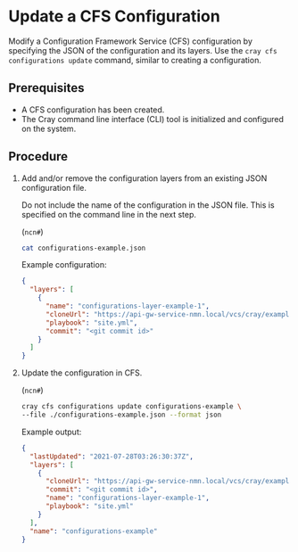 # Update a CFS Configuration

Modify a Configuration Framework Service \(CFS\) configuration by specifying the JSON of the configuration and its layers. Use the `cray cfs configurations update` command, similar to creating a configuration.

## Prerequisites

* A CFS configuration has been created.
* The Cray command line interface \(CLI\) tool is initialized and configured on the system.

## Procedure

1.  Add and/or remove the configuration layers from an existing JSON configuration file.

    Do not include the name of the configuration in the JSON file. This is specified on the command line in the next step.

    (`ncn#`)
    ```bash
    cat configurations-example.json
    ```

    Example configuration:

    ```json
    {
      "layers": [
        {
          "name": "configurations-layer-example-1",
          "cloneUrl": "https://api-gw-service-nmn.local/vcs/cray/example-repo.git",
          "playbook": "site.yml",
          "commit": "<git commit id>"
        }
      ]
    }
    ```

2.  Update the configuration in CFS.

    (`ncn#`)
    ```bash
    cray cfs configurations update configurations-example \
    --file ./configurations-example.json --format json
    ```

    Example output:

    ```json
    {
      "lastUpdated": "2021-07-28T03:26:30:37Z",
      "layers": [
        {
          "cloneUrl": "https://api-gw-service-nmn.local/vcs/cray/example-repo.git",
          "commit": "<git commit id>",
          "name": "configurations-layer-example-1",
          "playbook": "site.yml"
        }
      ],
      "name": "configurations-example"
    }
    ```

